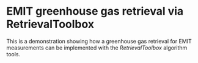 # EMIT greenhouse gas retrieval via RetrievalToolbox

This is a demonstration showing how a greenhouse gas retrieval for EMIT measurements can be implemented with the *RetrievalToolbox* algorithm tools.